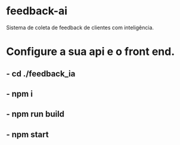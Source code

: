 # feedback-ai
Sistema de coleta de feedback de clientes com inteligência.

# Configure a sua api e o front end.

## - cd ./feedback_ia
## - npm i
## - npm run build
## - npm start
